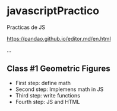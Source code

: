 # javascriptPractico
Practicas de JS

https://pandao.github.io/editor.md/en.html

...

## Class #1 Geometric Figures

- First step: define math
- Second step: Implemens math in JS
- Third step: write functions
- Fourth step: JS and HTML